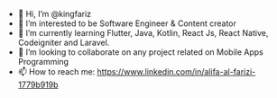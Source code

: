 - 👋 Hi, I’m @kingfariz
- 👀 I’m interested to be Software Engineer & Content creator
- 🌱 I’m currently learning Flutter, Java, Kotlin, React Js, React Native, Codeigniter and Laravel.
- 💞️ I’m looking to collaborate on any project related on Mobile Apps Programming
- 📫 How to reach me: https://www.linkedin.com/in/alifa-al-farizi-1779b919b

<!---
kingfariz/kingfariz is a ✨ special ✨ repository because its `README.md` (this file) appears on your GitHub profile.
You can click the Preview link to take a look at your changes.
--->
